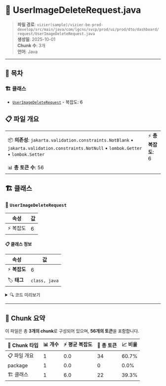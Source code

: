 # 📄 UserImageDeleteRequest.java

> **파일 경로**: `vizier(sample)/vizier-be-prod-develop/src/main/java/com/lgcns/svcp/prod/ui/prod/dto/dashboard/request/UserImageDeleteRequest.java`  
> **생성일**: 2025-10-01  
> **Chunk 수**: 3개  
> **언어**: Java
---

## 📑 목차

### 🏗️ 클래스
- [`UserImageDeleteRequest`](#class-userimagedeleterequest) - 복잡도: 6

## 📋 파일 개요

| | |
|--|--|
| 📦 **의존성**: `jakarta.validation.constraints.NotBlank` • `jakarta.validation.constraints.NotNull` • `lombok.Getter` • `lombok.Setter` | ⚡ **총 복잡도**: 6 |
| 📊 **총 토큰 수**: 56 |  |



## 🏗️ 클래스

### <a id="class-userimagedeleterequest"></a>🎯 `UserImageDeleteRequest`

| 속성 | 값 |
|------|----|
| ⚡ 복잡도 | 6 |



#### 📋 클래스 정보

| 속성 | 값 |
|------|----|
| ⚡ **복잡도** | 6 || 📍 **라인 범위** | 10-10 |
| 🏷️ **태그** | `class, java` |

<details>
<summary>🔍 코드 미리보기</summary>

```java
public class UserImageDeleteRequest {
	
	@NotNull(message = "Field is not null")
	private Integer imageSeq;
	
	@NotBlank(message = "Field is required")
	private String dsbdViewUuid;
}...
```

**Chunk 정보**
- 🆔 **ID**: `7f115f7d4271`
- 📍 **라인**: 10-10
- 📊 **토큰**: 22
- 🏷️ **태그**: `class, java`

</details>

---





## 🧩 Chunk 요약

이 파일은 총 **3개의 chunk**로 구성되어 있으며, **56개의 토큰**을 포함합니다.

| 🧩 Chunk 타입 | 📊 개수 | ⚡ 평균 복잡도 | 📝 총 토큰 | 📈 비율 |
|---------------|--------|-------------|----------|--------|
| 📋 파일 개요 | 1 | 0.0 | 34 | 60.7% |
| package | 1 | 0.0 | 0 | 0.0% |
| 🏗️ 클래스 | 1 | 6.0 | 22 | 39.3% |

